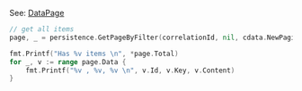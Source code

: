 
See: [DataPage](../../../toolkit_api/golang/commons/data/data_page/)

```go
// get all items
page, _ = persistence.GetPageByFilter(correlationId, nil, cdata.NewPagingParams(0, nil, true))

fmt.Printf("Has %v items \n", *page.Total)
for _, v := range page.Data {
	fmt.Printf("%v , %v, %v \n", v.Id, v.Key, v.Content)
}

```
